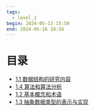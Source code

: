 ```yaml
---
tags:
  - level_2
begin: 2024-05-13 15:50
end: 2024-05-16 20:56
---
```


# 目录

- [1.1 数据结构的研究内容](1.1%20数据结构的研究内容.md)
- [1.4 算法和算法分析](1.4%20算法和算法分析.md)
- [1.2 基本概念和术语](1.2%20基本概念和术语.md)
- [1.3 抽象数据类型的表示与实现](1.3%20抽象数据类型的表示与实现.md)